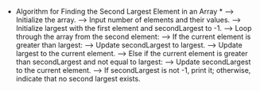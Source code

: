 * Algorithm for Finding the Second Largest Element in an Array *
--> Initialize the array.
--> Input number of elements and their values.
--> Initialize largest with the first element and secondLargest to -1.
--> Loop through the array from the second element:
--> If the current element is greater than largest:
--> Update secondLargest to largest.
--> Update largest to the current element.
--> Else if the current element is greater than secondLargest and not equal to largest:
--> Update secondLargest to the current element.
--> If secondLargest is not -1, print it; otherwise, indicate that no second largest exists.
